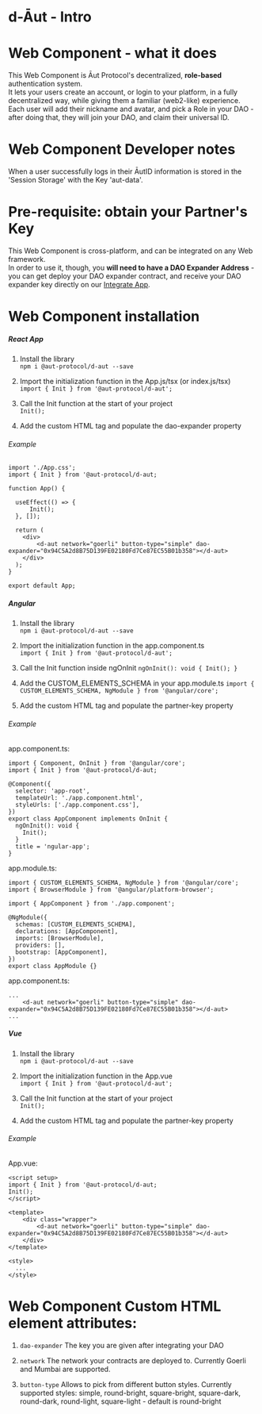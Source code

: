 # d-Āut - Intro

# Web Component - what it does

This Web Component is Āut Protocol's decentralized, **role-based** authentication system.  
It lets your users create an account, or login to your platform, in a fully decentralized way, while giving them a familiar (web2-like) experience.  
Each user will add their nickname and avatar, and pick a Role in your DAO - after doing that, they will join your DAO, and claim their universal ID.

# Web Component Developer notes

When a user successfully logs in their ĀutID information is stored in the 'Session Storage' with the Key 'aut-data'.

# Pre-requisite: obtain your Partner's Key

This Web Component is cross-platform, and can be integrated on any Web framework.  
In order to use it, though, you **will need to have a DAO Expander Address** - you can get deploy your DAO expander contract, and receive your DAO expander key directly on our [Integrate App](https://partners.skillwallet.id).

# Web Component installation

##### React App

1. Install the library  
   `npm i @aut-protocol/d-aut --save`

2. Import the initialization function in the App.js/tsx (or index.js/tsx)  
   `import { Init } from '@aut-protocol/d-aut';`

3. Call the Init function at the start of your project  
   `Init();`

4. Add the custom HTML tag and populate the dao-expander property

###### Example

```
import './App.css';
import { Init } from '@aut-protocol/d-aut;

function App() {

  useEffect(() => {
      Init();
  }, []);

  return (
    <div>
        <d-aut network="goerli" button-type="simple" dao-expander="0x94C5A2d8B75D139FE02180Fd7Ce87EC55B01b358"></d-aut>
    </div>
  );
}

export default App;
```

##### Angular

1. Install the library  
   `npm i @aut-protocol/d-aut --save`

2. Import the initialization function in the app.component.ts  
   `import { Init } from '@aut-protocol/d-aut';`

3. Call the Init function inside ngOnInit
   `ngOnInit(): void { Init(); }`

4. Add the CUSTOM_ELEMENTS_SCHEMA in your app.module.ts
   `import { CUSTOM_ELEMENTS_SCHEMA, NgModule } from '@angular/core';`

5. Add the custom HTML tag and populate the partner-key property

###### Example

app.component.ts:

```
import { Component, OnInit } from '@angular/core';
import { Init } from '@aut-protocol/d-aut;

@Component({
  selector: 'app-root',
  templateUrl: './app.component.html',
  styleUrls: ['./app.component.css'],
})
export class AppComponent implements OnInit {
  ngOnInit(): void {
    Init();
  }
  title = 'ngular-app';
}
```

app.module.ts:

```
import { CUSTOM_ELEMENTS_SCHEMA, NgModule } from '@angular/core';
import { BrowserModule } from '@angular/platform-browser';

import { AppComponent } from './app.component';

@NgModule({
  schemas: [CUSTOM_ELEMENTS_SCHEMA],
  declarations: [AppComponent],
  imports: [BrowserModule],
  providers: [],
  bootstrap: [AppComponent],
})
export class AppModule {}

```

app.component.ts:

```
...
    <d-aut network="goerli" button-type="simple" dao-expander="0x94C5A2d8B75D139FE02180Fd7Ce87EC55B01b358"></d-aut>
...
```

##### Vue

1. Install the library  
   `npm i @aut-protocol/d-aut --save`

2. Import the initialization function in the App.vue  
   `import { Init } from '@aut-protocol/d-aut';`

3. Call the Init function at the start of your project  
   `Init();`

4. Add the custom HTML tag and populate the partner-key property

###### Example

App.vue:

```
<script setup>
import { Init } from '@aut-protocol/d-aut;
Init();
</script>

<template>
    <div class="wrapper">
        <d-aut network="goerli" button-type="simple" dao-expander="0x94C5A2d8B75D139FE02180Fd7Ce87EC55B01b358"></d-aut>
    </div>
</template>

<style>
  ...
</style>

```

# Web Component Custom HTML element attributes:

1. `dao-expander`
   The key you are given after integrating your DAO

2. `network`
   The network your contracts are deployed to. Currently Goerli and Mumbai are supported.

3. `button-type`
   Allows to pick from different button styles. Currently supported styles: simple, round-bright, square-bright,
   square-dark, round-dark, round-light, square-light - default is round-bright
